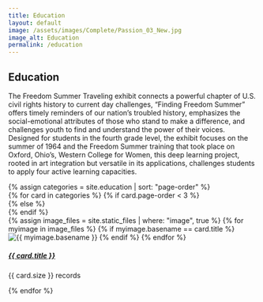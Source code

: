 ```yaml
---
title: Education
layout: default
image: /assets/images/Complete/Passion_03_New.jpg
image_alt: Education
permalink: /education
---
```


## Education

The Freedom Summer Traveling exhibit connects a powerful
chapter of U.S. civil rights history to current day challenges, “Finding Freedom
Summer” offers timely reminders of our nation’s troubled history, emphasizes the
social-emotional attributes of those who stand to make a difference, and
challenges youth to find and understand the power of their voices. Designed for
students in the fourth grade level, the exhibit focuses on the summer of 1964
and the Freedom Summer training that took place on Oxford, Ohio’s, Western
College for Women, this deep learning project, rooted in art integration but
versatile in its applications, challenges students to apply four active learning
capacities.

<div class="container-fluid">
  {% assign categories = site.education | sort: "page-order" %}
  <!-- Upper Row -->
    <div class="row">
    {% for card in categories %}
      {% if card.page-order < 3 %} 
      <div class="col-6">
      {% else %}
       <div class="col-4">
       {% endif %}
        <div class="card width-100 border-0 mb-2 bg-transparent">
        {% assign image_files = site.static_files | where: "image", true %}
        {% for myimage in image_files %}
        {% if myimage.basename == card.title %}
        <img src="/assets/images/Education/{{ myimage.name }}" class="card-img-top" alt="{{ myimage.basename }}" style="max-height: 400px; object-fit: cover;" />
        {% endif %}
        {% endfor %}
          <div class="card-body">
            <h5 class="card-title">
              <a href="{{ card.url }}"> {{ card.title }}</a>
            </h5>
            <p class="card-text"> {{ card.size }} records</p>
          </div>
        </div>
      </div>
    {% endfor %}
    </div>
    </div>

<!-- <div class="container --bs-bg-opacity mt-4">
  <div class="col-md-12 text-center">
    <button type="button" class="btn btn-dark">View All Resources</button>
  </div>
</div> -->
